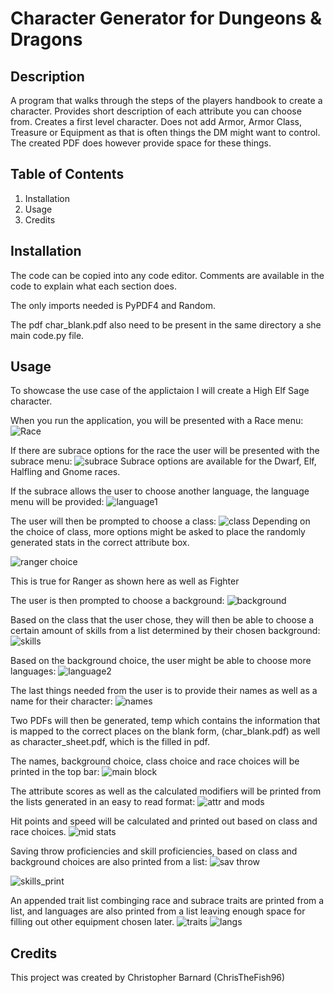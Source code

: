 # Character Generator for Dungeons & Dragons

## Description
A program that walks through the steps of the players handbook to create a character.
Provides short description of each attribute you can choose from.
Creates a first level character.
Does not add Armor, Armor Class, Treasure or Equipment as that is often things the DM might want to control.
The created PDF does however provide space for these things.

## Table of Contents
1. Installation
1. Usage
1. Credits

## Installation
The code can be copied into any code editor.
Comments are available in the code to explain what each section does.

The only imports needed is PyPDF4 and Random.

The pdf char_blank.pdf also need to be present in the same directory a she main code.py file.

## Usage
To showcase the use case of the applictaion I will create a High Elf Sage character. 

When you run the application, you will be presented with a Race menu:
![Race](https://github.com/ChrisTheFish96/DnD_character_generator_w_PDF/assets/125367266/f4ccbc54-be20-4e9e-b6ce-cc0bc474aef7)

If there are subrace options for the race the user will be presented with the subrace menu:
![subrace](https://github.com/ChrisTheFish96/DnD_character_generator_w_PDF/assets/125367266/575124aa-0826-47fd-b770-df9619dfd729)
Subrace options are available for the Dwarf, Elf, Halfling and Gnome races.

If the subrace allows the user to choose another language, the language menu will be provided:
![language1](https://github.com/ChrisTheFish96/DnD_character_generator_w_PDF/assets/125367266/1ef13ee3-dc47-4716-9ff8-24ea4f23221d)

The user will then be prompted to choose a class:
![class](https://github.com/ChrisTheFish96/DnD_character_generator_w_PDF/assets/125367266/801a7537-5ebf-4ed4-be79-7dd1093398e4)
Depending on the choice of class, more options might be asked to place the randomly generated stats in the correct attribute box.

![ranger choice](https://github.com/ChrisTheFish96/DnD_character_generator_w_PDF/assets/125367266/ba7f8f91-4eaf-4aa3-ab6e-870735bcc624)

This is true for Ranger as shown here as well as Fighter

The user is then prompted to choose a background:
![background](https://github.com/ChrisTheFish96/DnD_character_generator_w_PDF/assets/125367266/495fac34-7300-4a21-9a4f-f895c415a2fc)

Based on the class that the user chose, they will then be able to choose a certain amount of skills from a list determined by their chosen background:
![skills](https://github.com/ChrisTheFish96/DnD_character_generator_w_PDF/assets/125367266/990a63f3-710f-4d07-9d0f-5fc04c0e5bf3)

Based on the background choice, the user might be able to choose more languages:
![language2](https://github.com/ChrisTheFish96/DnD_character_generator_w_PDF/assets/125367266/6da96cf6-0329-4bf0-922d-256e825f28cf)

The last things needed from the user is to provide their names as well as a name for their character:
![names](https://github.com/ChrisTheFish96/DnD_character_generator_w_PDF/assets/125367266/5d130144-435d-404b-bbaf-5d9b10d7b1b2)

Two PDFs will then be generated, temp which contains the information that is mapped to the correct places on the blank form, (char_blank.pdf) as well as character_sheet.pdf, which is the filled in pdf.

The names, background choice, class choice and race choices will be printed in the top bar:
![main block](https://github.com/ChrisTheFish96/DnD_character_generator_w_PDF/assets/125367266/22128c0a-1266-457b-a591-002e21914fe7)

The attribute scores as well as the calculated modifiers will be printed from the lists generated in an easy to read format:
![attr and mods](https://github.com/ChrisTheFish96/DnD_character_generator_w_PDF/assets/125367266/f6695d75-013d-469d-bc9c-7a8e189c1ad6)

Hit points and speed will be calculated and printed out based on class and race choices.
![mid stats](https://github.com/ChrisTheFish96/DnD_character_generator_w_PDF/assets/125367266/bff77e09-844f-4cce-9d81-d7231a494a31)

Saving throw proficiencies and skill proficiencies, based on class and background choices are also printed from a list:
![sav throw](https://github.com/ChrisTheFish96/DnD_character_generator_w_PDF/assets/125367266/2b0df247-a604-4062-b3c6-2e3659f51fb9)

![skills_print](https://github.com/ChrisTheFish96/DnD_character_generator_w_PDF/assets/125367266/4b182491-7fe0-4254-9bda-a6c6ffa1c1d8)

An appended trait list combinging race and subrace traits are printed from a list, and languages are also printed from a list leaving enough space for filling out other equipment chosen later.
![traits](https://github.com/ChrisTheFish96/DnD_character_generator_w_PDF/assets/125367266/e1bb0557-fc77-40fe-a91d-b5c4f909ed3d)
![langs](https://github.com/ChrisTheFish96/DnD_character_generator_w_PDF/assets/125367266/079555c4-87a5-4bc0-973a-3a33d0c25e69)

## Credits
This project was created by Christopher Barnard (ChrisTheFish96)

